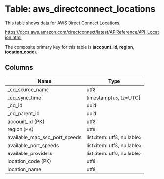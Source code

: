 # Table: aws_directconnect_locations

This table shows data for AWS Direct Connect Locations.

https://docs.aws.amazon.com/directconnect/latest/APIReference/API_Location.html

The composite primary key for this table is (**account_id**, **region**, **location_code**).

## Columns

| Name          | Type          |
| ------------- | ------------- |
|_cq_source_name|utf8|
|_cq_sync_time|timestamp[us, tz=UTC]|
|_cq_id|uuid|
|_cq_parent_id|uuid|
|account_id (PK)|utf8|
|region (PK)|utf8|
|available_mac_sec_port_speeds|list<item: utf8, nullable>|
|available_port_speeds|list<item: utf8, nullable>|
|available_providers|list<item: utf8, nullable>|
|location_code (PK)|utf8|
|location_name|utf8|